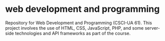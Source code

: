 # web development and programming
Repository for Web Development and Programming (CSCI-UA 61). This project involves the use of HTML, CSS, JavaScript, PHP, and some server-side technologies and API frameworks as part of the course.


